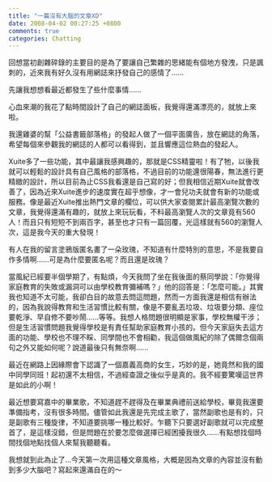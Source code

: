 ```yaml
---
title: "一篇沒有大腦的文章XD"
date: 2008-04-02 00:27:25 +0800
comments: true
categories: Chatting
---
```

<p>回想當初創雜碎錄的主要目的是為了要讓自己繁雜的思緒能有個地方發洩，只是諷刺的，近來我有好久沒有用網誌來抒發自己的感情了......</p><p>先讓我想想看最近都發生了些什麼事情......</p><p>心血來潮的我花了點時間設計了自己的網誌面板，我覺得還滿漂亮的，就放上來啦。</p><p>我還雞婆的幫「公益書籤部落格」的發起人做了一個平面廣告，放在網誌的角落，希望每個來參觀我的網誌的人都可以看得到，並且響應這位熱血的發起人。</p><p>Xuite多了一些功能，其中最讓我感興趣的，那就是CSS精靈啦！有了牠，以後我就可以輕鬆的設計具有自己風格的部落格，不過目前的功能還很陽春，無法進行更精緻的設計，所以目前為止CSS我看還是自己寫的好；但我相信近期Xuite就會改善了，因為近來Xuite進步的速度實在超乎想像，才一會兒功夫就會有新的功能或服務。像是最近Xuite推出熱門文章的欄位，可以供大家查閱累計最高瀏覽次數的文章，我覺得還滿有趣的，就放上來玩玩看，不料最高瀏覽人次的文章竟有560人！而且只有短短不到兩百字，甚至也才只有一篇回覆，光這樣就有560的瀏覽人次，這是我今天的重大發現！</p><p>有人在我的留言塗鴉版匿名畫了一朵玫瑰，不知道有什麼特別的意思，不是我要自作多情啊......可是為什麼要匿名呢？而且還是玫瑰？</p><p>當風紀已經要半個學期了，有點煩，今天我問了坐在我後面的蔡同學說：「你覺得家庭教育的失敗或漏洞可以由學校教育彌補嗎？」他的回答是：「怎麼可能。」其實我也知道不太可能，我卻白目的故意去問這問題，然而一方面我還是相信有辦法的，因為我說得教育和生活習慣比較有關，像是不要亂丟垃圾、垃圾要分類、座位要乾淨、早自修不要吵鬧......等等。我想人格問題很明顯是家事，學校無權干涉；但是生活習慣問題我覺得學校是有責任幫助家庭教育小孩的。但今天家庭失去這方面的功能、學校也不理不睬、同學間也不會相勸，我這個做風紀的除了偶爾念個兩句之外又能如何呢？說道最後只有無奈啊......</p><p>最近在網路上因緣際會下認識了一個嘉義高商的女生，巧妙的是，她竟然和我的國中同學同班！起初還不太相信，不過經查證之後似乎是真的。我不經要驚嘆這世界是如此的小啊！</p><p>最近想要寫嘉中的畢業歌，不知道趕不趕得及在畢業典禮前送給學校，畢竟我還要準備指考，沒有很多時間。儘管如此我還是先完成主歌了，當然副歌也是有的，只是副歌有三種旋律，不知道要挑哪一種比較好。乍聽下只要選好副歌就可以完成整首了，是這樣沒錯，但是問題在於要怎麼做選擇已經困擾我很久......有點想找個時間找個地點找個人來幫我聽聽看。</p><p>我想就到此為止了...今天第一次用這種文章風格，大概是因為文章的內容並沒有動到多少大腦吧？寫起來還滿自在的～</p>
